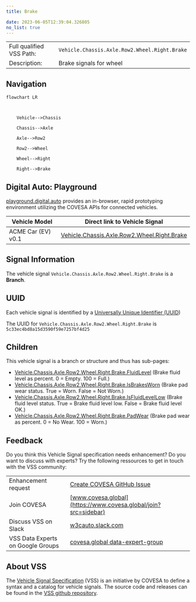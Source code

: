 ```yaml
---
title: Brake

date: 2023-06-05T12:39:04.326805
no_list: true
---
```



| | |
|---|---|
| Full qualified VSS Path: | `Vehicle.Chassis.Axle.Row2.Wheel.Right.Brake` |
| Description: | Brake signals for wheel |

## Navigation

```mermaid
flowchart LR



    Vehicle-->Chassis

    Chassis-->Axle

    Axle-->Row2

    Row2-->Wheel

    Wheel-->Right

    Right-->Brake

```


## Digital Auto: Playground

[playground.digital.auto](http://digital.auto) provides an in-browser, rapid prototyping environment utilizing the COVESA APIs for connected vehicles. 

| Vehicle Model | Direct link to Vehicle Signal |
|---|---|
| ACME Car (EV) v0.1 | [Vehicle.Chassis.Axle.Row2.Wheel.Right.Brake](https://digitalauto.netlify.app/model/STLWzk1WyqVVLbfymb4f/cvi/list/Vehicle.Chassis.Axle.Row2.Wheel.Right.Brake/) |


## Signal Information




The vehicle signal `Vehicle.Chassis.Axle.Row2.Wheel.Right.Brake` is a **Branch**.





## UUID

Each vehicle signal is identified by a [Universally Unique Identifier (UUID](https://en.wikipedia.org/wiki/Universally_unique_identifier))

The UUID for `Vehicle.Chassis.Axle.Row2.Wheel.Right.Brake` is `5c33ec4bd8a15d3590f59e7257bf4d25`

## Children

This vehicle signal is a branch or structure and thus has sub-pages:

- [Vehicle.Chassis.Axle.Row2.Wheel.Right.Brake.FluidLevel](fluidlevel/) (Brake fluid level as percent. 0 = Empty. 100 = Full.)
- [Vehicle.Chassis.Axle.Row2.Wheel.Right.Brake.IsBrakesWorn](isbrakesworn/) (Brake pad wear status. True = Worn. False = Not Worn.)
- [Vehicle.Chassis.Axle.Row2.Wheel.Right.Brake.IsFluidLevelLow](isfluidlevellow/) (Brake fluid level status. True = Brake fluid level low. False = Brake fluid level OK.)
- [Vehicle.Chassis.Axle.Row2.Wheel.Right.Brake.PadWear](padwear/) (Brake pad wear as percent. 0 = No Wear. 100 = Worn.)


## Feedback

Do you think this Vehicle Signal specification needs enhancement? Do you want to discuss with experts? Try the following ressources to get in touch with the VSS community:

| | |
|---|---|
| Enhancement request | [Create COVESA GitHub Issue](https://github.com/COVESA/vehicle_signal_specification/issues/new?body=Please+describe+your+feedback&title=Signal+feedback+Vehicle.Chassis.Axle.Row2.Wheel.Right.Brake) |
| Join COVESA | [www.covesa.global](https://www.covesa.global/join?src=sidebar) |
| Discuss VSS on Slack | [w3cauto.slack.com](http://w3cauto.slack.com/) |
| VSS Data Experts on Google Groups | [covesa.global data-expert-group](https://groups.google.com/a/covesa.global/g/data-expert-group) |

## About VSS

The [Vehicle Signal Specification](https://covesa.github.io/vehicle_signal_specification/) (VSS)
is an initiative by COVESA to define a syntax and a catalog for vehicle signals.
The source code and releases can be found in the [VSS github repository](https://github.com/COVESA/vehicle_signal_specification).

